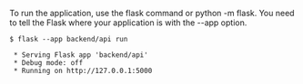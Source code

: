 To run the application, use the flask command or python -m flask. You need to tell the Flask where your application is with the --app option.

```
$ flask --app backend/api run

 * Serving Flask app 'backend/api'
 * Debug mode: off
 * Running on http://127.0.0.1:5000
```
